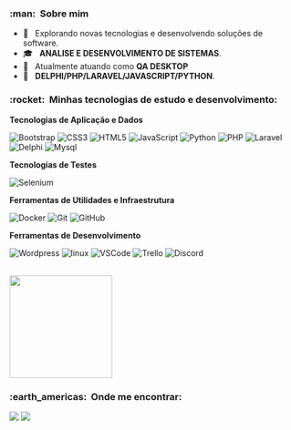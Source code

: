 <h3> :man: &nbsp;Sobre mim</h3>

- 🤔 &nbsp; Explorando novas tecnologias e desenvolvendo soluções de software.
- 🎓 &nbsp; **ANALISE E DESENVOLVIMENTO DE SISTEMAS**.
- 💼 &nbsp; Atualmente atuando como **QA DESKTOP**
- 🌱 &nbsp; **DELPHI/PHP/LARAVEL/JAVASCRIPT/PYTHON**.

<h3> :rocket: &nbsp;Minhas tecnologias de estudo e desenvolvimento:</h3>

**Tecnologias de Aplicação e Dados**

  ![Bootstrap](https://img.shields.io/badge/-Bootstrap-333333?style=flat&logo=Bootstrap)
  ![CSS3](https://img.shields.io/badge/-Css3-333333?style=flat&logo=Css3)
  ![HTML5](https://img.shields.io/badge/-Html5-333333?style=flat&logo=Html5)
  ![JavaScript](https://img.shields.io/badge/-JavaScript-333333?style=flat&logo=javascript)
  ![Python](https://img.shields.io/badge/Python-333333?style=flat&logo=python)
  ![PHP](https://img.shields.io/badge/php-333333?style=flat&logo=PHP)
  ![Laravel](https://img.shields.io/badge/laravel-333333?style=flat&logo=laravel)
  ![Delphi](https://img.shields.io/badge/Delphi-333333?style=flat&logo=delphi)
  ![Mysql](https://img.shields.io/badge/Mysql-333333?style=flat&logo=Mysql)
   
**Tecnologias de Testes**
  
  ![Selenium](https://img.shields.io/badge/Selenium-333333?style=flat&logo=selenium)
   
**Ferramentas de Utilidades e Infraestrutura**

  ![Docker](https://img.shields.io/badge/-Docker-333333?style=flat&logo=docker)
  ![Git](https://img.shields.io/badge/-Git-333333?style=flat&logo=git)
  ![GitHub](https://img.shields.io/badge/-GitHub-333333?style=flat&logo=github)

**Ferramentas de Desenvolvimento**

  ![Wordpress](https://img.shields.io/badge/-Wordpress-333333?style=flat&logo=wordpress&logoColor=007ACC)
  ![linux](https://img.shields.io/badge/-Linux-333333?style=flat&logo=linux&logoColor=007ACC)
  ![VSCode](https://img.shields.io/badge/-VSCode-333333?style=flat&logo=visual-studio-code&logoColor=007ACC)
  ![Trello](https://img.shields.io/badge/-Trello-333333?style=flat&logo=trello&logoColor=007ACC)
  ![Discord](https://img.shields.io/badge/-Discord-333333?style=flat&logo=discord&logoColor=007ACC)
  
  
<br/>

<a href="https://github.com/gpgermano">
  <img height="180em" src="https://github-readme-stats.vercel.app/api?username=gpgermano&theme=dracula&show_icons=true"/>
</a>

<br/>

<h3> :earth_americas: &nbsp;Onde me encontrar: </h3> 

<p align="left">
  <a href="mailto:guilhermepgermano@outlook.com" alt="Gmail">
  <img src="https://img.shields.io/badge/-Gmail-FF0000?style=flat-square&labelColor=FF0000&logo=gmail&logoColor=white&link=mailto:melobruner@gmail.com" /></a>

  <a href="https://api.whatsapp.com/send?phone=5547992493265" alt="WhatsApp">
  <img src="https://img.shields.io/badge/-WhatsApp-25d366?style=flat-square&labelColor=25d366&logo=whatsapp&logoColor=white&link=https://api.whatsapp.com/send?phone=5547992493265"/></a>
</p>  
